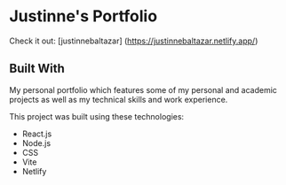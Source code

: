 # Justinne's Portfolio 
Check it out: [justinnebaltazar] (https://justinnebaltazar.netlify.app/)

## Built With
My personal portfolio which features some of my personal and academic projects as well as my technical skills and work experience.

This project was built using these technologies:
* React.js
* Node.js
* CSS
* Vite
* Netlify